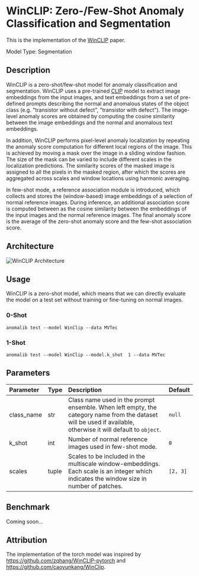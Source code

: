 # WinCLIP: Zero-/Few-Shot Anomaly Classification and Segmentation

This is the implementation of the [WinCLIP](https://arxiv.org/pdf/2303.14814.pdf) paper.

Model Type: Segmentation

## Description

WinCLIP is a zero-shot/few-shot model for anomaly classification and segmentation. WinCLIP uses a pre-trained [CLIP](https://arxiv.org/pdf/2210.08901.pdf) model to extract image embeddings from the input images, and text embeddings from a set of pre-defined prompts describing the normal and anomalous states of the object class (e.g. "transistor without defect", "transistor with defect"). The image-level anomaly scores are obtained by computing the cosine similarity between the image embeddings and the normal and anomalous text embeddings.

In addition, WinCLIP performs pixel-level anomaly localization by repeating the anomaly score computation for different local regions of the image. This is achieved by moving a mask over the image in a sliding window fashion. The size of the mask can be varied to include different scales in the localization predictions. The similarity scores of the masked image is assigned to all the pixels in the masked region, after which the scores are aggregated across scales and window locations using harmonic averaging.

In few-shot mode, a reference association module is introduced, which collects and stores the (window-based) image embeddings of a selection of normal reference images. During inference, an additional association score is computed between as the cosine similarity between the embeddings of the input images and the normal reference images. The final anomaly score is the average of the zero-shot anomaly score and the few-shot association score.

## Architecture

![WinCLIP Architecture](/docs/source/images/winclip/architecture.png "WinCLIP Architecture")

## Usage

WinCLIP is a zero-shot model, which means that we can directly evaluate the model on a test set without training or fine-tuning on normal images.

### 0-Shot

`anomalib test --model WinClip --data MVTec`

### 1-Shot

`anomalib test --model WinClip --model.k_shot  1 --data MVTec`

## Parameters

| Parameter  | Type  | Description                                                                                                                                                   | Default  |
| :--------- | :---- | :------------------------------------------------------------------------------------------------------------------------------------------------------------ | :------- |
| class_name | str   | Class name used in the prompt ensemble. When left empty, the category name from the dataset will be used if available, otherwise it will default to `object`. | `null`   |
| k_shot     | int   | Number of normal reference images used in few-shot mode.                                                                                                      | `0`      |
| scales     | tuple | Scales to be included in the multiscale window-embeddings. Each scale is an integer which indicates the window size in number of patches.                     | `[2, 3]` |

## Benchmark

Coming soon...

<!-- All results gathered with seed `42`. -->

<!-- ## [MVTec AD Dataset](https://www.mvtec.com/company/research/datasets/mvtec-ad) -->

<!-- ### Image-Level AUC -->

<!-- |                |  Avg  | Carpet | Grid  | Leather | Tile  | Wood  | Bottle | Cable | Capsule | Hazelnut | Metal Nut | Pill  | Screw | Toothbrush | Transistor | Zipper |
| -------------- | :---: | :----: | :---: | :-----: | :---: | :---: | :----: | :---: | :-----: | :------: | :-------: | :---: | :---: | :--------: | :--------: | :----: |
| 0-shot         |       |        |       |         |       |       |        |       |         |          |           |       |       |            |            |        |
| 1-shot         |       |        |       |         |       |       |        |       |         |          |           |       |       |            |            |        |
| 2-shot         |       |        |       |         |       |       |        |       |         |          |           |       |       |            |            |        |
| 4-shot         |       |        |       |         |       |       |        |       |         |          |           |       |       |            |            |        |

### Pixel-Level AUC

|                |  Avg  | Carpet | Grid  | Leather | Tile  | Wood  | Bottle | Cable | Capsule | Hazelnut | Metal Nut | Pill  | Screw | Toothbrush | Transistor | Zipper |
| -------------- | :---: | :----: | :---: | :-----: | :---: | :---: | :----: | :---: | :-----: | :------: | :-------: | :---: | :---: | :--------: | :--------: | :----: |
| 0-shot         |       |        |       |         |       |       |        |       |         |          |           |       |       |            |            |        |
| 1-shot         |       |        |       |         |       |       |        |       |         |          |           |       |       |            |            |        |
| 2-shot         |       |        |       |         |       |       |        |       |         |          |           |       |       |            |            |        |
| 4-shot         |       |        |       |         |       |       |        |       |         |          |           |       |       |            |            |        |

### Image F1 Score

|                |  Avg  | Carpet | Grid  | Leather | Tile  | Wood  | Bottle | Cable | Capsule | Hazelnut | Metal Nut | Pill  | Screw | Toothbrush | Transistor | Zipper |
| -------------- | :---: | :----: | :---: | :-----: | :---: | :---: | :----: | :---: | :-----: | :------: | :-------: | :---: | :---: | :--------: | :--------: | :----: |
| 0-shot         |       |        |       |         |       |       |        |       |         |          |           |       |       |            |            |        |
| 1-shot         |       |        |       |         |       |       |        |       |         |          |           |       |       |            |            |        |
| 2-shot         |       |        |       |         |       |       |        |       |         |          |           |       |       |            |            |        |
| 4-shot         |       |        |       |         |       |       |        |       |         |          |           |       |       |            |            |        | -->

<!-- ### Sample Results -->

## Attribution

The implementation of the torch model was inspired by https://github.com/zqhang/WinCLIP-pytorch and https://github.com/caoyunkang/WinClip.
